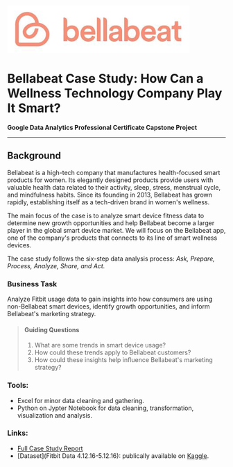![Bellabeat Logo](bellabeat_logo.png)
# Bellabeat Case Study: How Can a Wellness Technology Company Play It Smart?
**Google Data Analytics Professional Certificate Capstone Project**
***

## Background
Bellabeat is a high-tech company that manufactures health-focused smart products for women. Its elegantly designed products provide users with valuable health data related to their activity, sleep, stress, menstrual cycle, and mindfulness habits. Since its founding in 2013, Bellabeat has grown rapidly, establishing itself as a tech-driven brand in women's wellness.

The main focus of the case is to analyze smart device fitness data to determine new growth opportunities and help Bellabeat become a larger player in the global smart device market. We will focus on the Bellabeat app, one of the company's products that connects to its line of smart wellness devices.

The case study follows the six-step data analysis process: *Ask, Prepare, Process, Analyze, Share, and Act.*

### Business Task
Analyze Fitbit usage data to gain insights into how consumers are using non-Bellabeat smart devices, identify growth opportunities, and inform Bellabeat's marketing strategy.

> #### Guiding Questions
> 1. What are some trends in smart device usage?
> 2. How could these trends apply to Bellabeat customers?
> 3. How could these insights help influence Bellabeat's marketing strategy?

### Tools:
- Excel for minor data cleaning and gathering.
- Python on Jypter Notebook for data cleaning, transformation, visualization and analysis.
  
### Links:
- [Full Case Study Report](BellabeatCaseStudy.ipynb)
- [Dataset](Fitbit Data 4.12.16-5.12.16): publically available on [Kaggle](https://www.kaggle.com/datasets/arashnic/fitbit).

